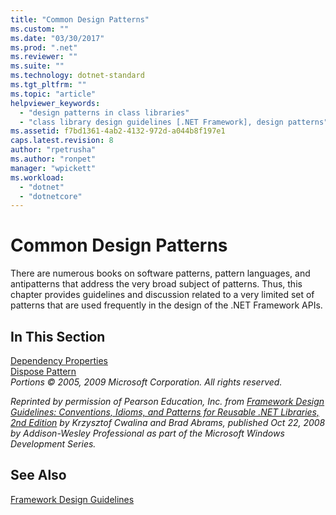 ```yaml
---
title: "Common Design Patterns"
ms.custom: ""
ms.date: "03/30/2017"
ms.prod: ".net"
ms.reviewer: ""
ms.suite: ""
ms.technology: dotnet-standard
ms.tgt_pltfrm: ""
ms.topic: "article"
helpviewer_keywords: 
  - "design patterns in class libraries"
  - "class library design guidelines [.NET Framework], design patterns"
ms.assetid: f7bd1361-4ab2-4132-972d-a044b8f197e1
caps.latest.revision: 8
author: "rpetrusha"
ms.author: "ronpet"
manager: "wpickett"
ms.workload: 
  - "dotnet"
  - "dotnetcore"
---
```

# Common Design Patterns
There are numerous books on software patterns, pattern languages, and antipatterns that address the very broad subject of patterns. Thus, this chapter provides guidelines and discussion related to a very limited set of patterns that are used frequently in the design of the .NET Framework APIs.  
  
## In This Section  
 [Dependency Properties](../../../docs/standard/design-guidelines/dependency-properties.md)  
 [Dispose Pattern](../../../docs/standard/design-guidelines/dispose-pattern.md)  
 *Portions © 2005, 2009 Microsoft Corporation. All rights reserved.*  
  
 *Reprinted by permission of Pearson Education, Inc. from [Framework Design Guidelines: Conventions, Idioms, and Patterns for Reusable .NET Libraries, 2nd Edition](https://www.informit.com/store/framework-design-guidelines-conventions-idioms-and-9780321545619) by Krzysztof Cwalina and Brad Abrams, published Oct 22, 2008 by Addison-Wesley Professional as part of the Microsoft Windows Development Series.*  
  
## See Also  
 [Framework Design Guidelines](../../../docs/standard/design-guidelines/index.md)
